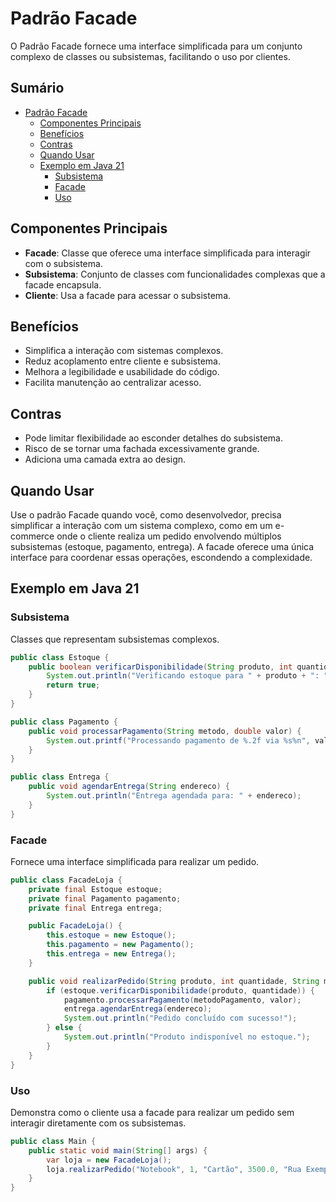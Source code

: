 # Padrão Facade

O Padrão Facade fornece uma interface simplificada para um conjunto complexo de classes ou subsistemas, facilitando o uso por clientes.

## Sumário

- [Padrão Facade](#padrão-facade)
  - [Componentes Principais](#componentes-principais)
  - [Benefícios](#benefícios)
  - [Contras](#contras)
  - [Quando Usar](#quando-usar)
  - [Exemplo em Java 21](#exemplo-em-java-21)
    - [Subsistema](#subsistema)
    - [Facade](#facade)
    - [Uso](#uso)

## Componentes Principais

- **Facade**: Classe que oferece uma interface simplificada para interagir com o subsistema.
- **Subsistema**: Conjunto de classes com funcionalidades complexas que a facade encapsula.
- **Cliente**: Usa a facade para acessar o subsistema.

## Benefícios

- Simplifica a interação com sistemas complexos.
- Reduz acoplamento entre cliente e subsistema.
- Melhora a legibilidade e usabilidade do código.
- Facilita manutenção ao centralizar acesso.

## Contras

- Pode limitar flexibilidade ao esconder detalhes do subsistema.
- Risco de se tornar uma fachada excessivamente grande.
- Adiciona uma camada extra ao design.

## Quando Usar

Use o padrão Facade quando você, como desenvolvedor, precisa simplificar a interação com um sistema complexo, como em um e-commerce onde o cliente realiza um pedido envolvendo múltiplos subsistemas (estoque, pagamento, entrega). A facade oferece uma única interface para coordenar essas operações, escondendo a complexidade.

## Exemplo em Java 21

### Subsistema

Classes que representam subsistemas complexos.

```java
public class Estoque {
    public boolean verificarDisponibilidade(String produto, int quantidade) {
        System.out.println("Verificando estoque para " + produto + ": " + quantidade + " disponível");
        return true;
    }
}

public class Pagamento {
    public void processarPagamento(String metodo, double valor) {
        System.out.printf("Processando pagamento de %.2f via %s%n", valor, metodo);
    }
}

public class Entrega {
    public void agendarEntrega(String endereco) {
        System.out.println("Entrega agendada para: " + endereco);
    }
}
```

### Facade

Fornece uma interface simplificada para realizar um pedido.

```java
public class FacadeLoja {
    private final Estoque estoque;
    private final Pagamento pagamento;
    private final Entrega entrega;

    public FacadeLoja() {
        this.estoque = new Estoque();
        this.pagamento = new Pagamento();
        this.entrega = new Entrega();
    }

    public void realizarPedido(String produto, int quantidade, String metodoPagamento, double valor, String endereco) {
        if (estoque.verificarDisponibilidade(produto, quantidade)) {
            pagamento.processarPagamento(metodoPagamento, valor);
            entrega.agendarEntrega(endereco);
            System.out.println("Pedido concluído com sucesso!");
        } else {
            System.out.println("Produto indisponível no estoque.");
        }
    }
}
```

### Uso

Demonstra como o cliente usa a facade para realizar um pedido sem interagir diretamente com os subsistemas.

```java
public class Main {
    public static void main(String[] args) {
        var loja = new FacadeLoja();
        loja.realizarPedido("Notebook", 1, "Cartão", 3500.0, "Rua Exemplo, 123");
    }
}
```

